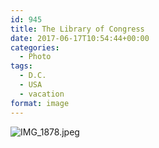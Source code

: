 ```yaml
---
id: 945
title: The Library of Congress
date: 2017-06-17T10:54:44+00:00
categories: 
  - Photo
tags:
  - D.C.
  - USA
  - vacation
format: image
---
```

![IMG_1878.jpeg](https://claycarson.net/wp-content/uploads/2017/06/IMG_1878.jpeg)